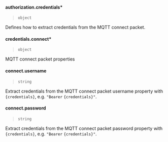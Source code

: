 #### authorization.credentials\*

> `object`

Defines how to extract credentials from the MQTT connect packet.

#### credentials.connect\*

> `object`

MQTT connect packet properties

#### connect.username

> `string`

Extract credentials from the MQTT connect packet username property with `{credentials}`, e.g. `"Bearer` `{credentials}"`.

#### connect.password

> `string`

Extract credentials from the MQTT connect packet password property with `{credentials}`, e.g. `"Bearer` `{credentials}"`.
